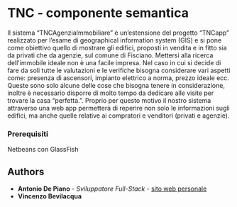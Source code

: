 # TNC - componente semantica

Il sistema “TNCAgenziaImmobiliare” è un’estensione del progetto “TNCapp” realizzato per l’esame di geographical information system (GIS) e si pone come obiettivo quello di mostrare gli edifici, proposti in vendita e in fitto sia da privati che da agenzie, sul comune di Fisciano. Mettersi alla ricerca dell'immobile ideale non è una facile impresa. Nel caso in cui si decide di fare da soli tutte le valutazioni e le verifiche bisogna considerare vari aspetti come: presenza di ascensori, impianto elettrico a norma, prezzo ideale ecc. Queste sono solo alcune delle cose che bisogna tenere in considerazione, inoltre è necessario disporre di molto tempo da dedicare alle visite per trovare la casa “perfetta.”. 
Proprio per questo motivo il nostro sistema attraverso una web app permetterà di reperire non solo le informazioni sugli edifici, ma anche quelle relative ai compratori e venditori (privati e agenzie).


### Prerequisiti

Netbeans con GlassFish


## Authors

* **Antonio De Piano** - *Sviluppatore Full-Stack* - [sito web personale](http://www.depiano.it)
* **Vincenzo Bevilacqua**
